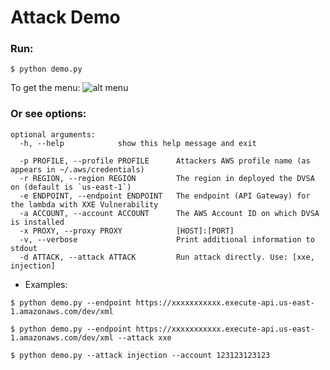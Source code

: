 # Attack Demo

### Run:
`$ python demo.py`

To get the menu:
![alt menu](https://i.imgur.com/GApZuRM.png)


### Or see options: 
```
optional arguments:
  -h, --help            show this help message and exit
  
  -p PROFILE, --profile PROFILE      Attackers AWS profile name (as appears in ~/.aws/credentials)
  -r REGION, --region REGION         The region in deployed the DVSA on (default is `us-east-1`)
  -e ENDPOINT, --endpoint ENDPOINT   The endpoint (API Gateway) for the lambda with XXE Vulnerability
  -a ACCOUNT, --account ACCOUNT      The AWS Account ID on which DVSA is installed
  -x PROXY, --proxy PROXY            [HOST]:[PORT]
  -v, --verbose                      Print additional information to stdout
  -d ATTACK, --attack ATTACK         Run attack directly. Use: [xxe, injection]
```

- Examples:

`$ python demo.py --endpoint https://xxxxxxxxxxx.execute-api.us-east-1.amazonaws.com/dev/xml`

`$ python demo.py --endpoint https://xxxxxxxxxxx.execute-api.us-east-1.amazonaws.com/dev/xml --attack xxe`

`$ python demo.py --attack injection --account 123123123123`

